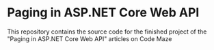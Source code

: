 # Paging in ASP.NET Core Web API
This repository contains the source code for the finished project of the "Paging in ASP.NET Core Web API" articles on Code Maze
